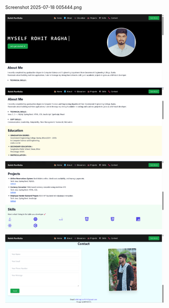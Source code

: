 Screenshot 2025-07-18 005444.png

![image alt](https://github.com/rraghu30/Rohit-Portfolio/blob/80a86dc65dd4b1622b73ae0719d59df546db4350/Screenshot%202025-07-18%20005444.png)

![image alt](https://github.com/rraghu30/Rohit-Portfolio/blob/39d59b93c47909317bdaf726eab3df29a7a4a2ac/Screenshot%202025-07-18%20005519.png)

![image alt](https://github.com/rraghu30/Rohit-Portfolio/blob/c746bc1e57b85bf240aa35307d897630e944bc28/Screenshot%202025-07-18%20005539.png)

![image alt](https://github.com/rraghu30/Rohit-Portfolio/blob/77d1ff5b126eff5c33ab00bfb4034deca7ac3494/Screenshot%202025-07-18%20005406.png)
